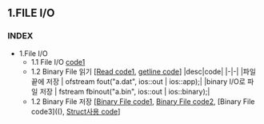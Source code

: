 ## 1.FILE I/O
### INDEX
* 1.File I/O
    * 1.1 File I/O [code1](https://github.com/csbyun-data/CPP-Pro/blob/main/chap03/File/File_IO1.cpp)
    * 1.2 Binary File 읽기 [[Read code1](https://github.com/csbyun-data/CPP-Pro/blob/main/chap03/File/File_read1.cpp), [getline code](https://github.com/csbyun-data/CPP-Pro/blob/main/chap03/File/getline_read1.cpp)]
      |desc|code|
      |-|-|
      |파일 끝에 저장 | ofstream fout("a.dat", ios::out | ios::app);|
      |binary I/O로 파일 저장 | fstream fbinout("a.bin", ios::out | ios::binary);|
    * 1.2 Binary File 저장 [[Binary File code1](https://github.com/csbyun-data/CPP-Pro/blob/main/chap03/File/Binary_File1.cpp), [Binary File code2](https://github.com/csbyun-data/CPP-Pro/blob/main/chap03/File/Binary_File2.cpp), [Binary File code3]((), [Struct사용 code](https://github.com/csbyun-data/CPP-Pro/blob/main/chap03/File/struct_File_out1.cpp)]
